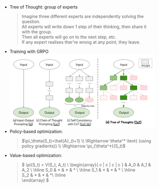 - Tree of Thought: group of experts
    > Imagine three different experts are independently solving the question.<br>
    All experts will write down 1 step of their thinking, then share it with the group.<br>
    Then all experts will go on to the next step, etc.<br>
    If any expert realises ther're wrong at any point, they leave.<br>
- Training with GRPO
    ![alt text](image.png)
- Policy-based optimization:
    > $\pi_\theta(S_t)=\hat{A}_{t+1} \\
       \Rightarrow \theta^* \text{ (using policy gradients)} \\
        \Rightarrow \pi_{\theta^*}(S_t)$ <br>
- Value-based optimization:
    > $ \pi(S_t) = V(S_t, A_t) \\
    \begin{array}{ c |  c |  c |  c }
          & A_0 & A_1 & A_2 \\
    \hline
    S_0 & * & * & * \\ 
    \hline
    S_1 & * & * & * \\
    \hline  
    S_2 & * & * & *\\
    \hline    
    \end{array}
      $